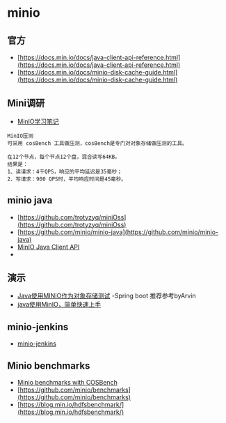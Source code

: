 # minio

## 官方
- [https://docs.min.io/docs/java-client-api-reference.html](https://docs.min.io/docs/java-client-api-reference.html) 
- [https://docs.min.io/docs/minio-disk-cache-guide.html](https://docs.min.io/docs/minio-disk-cache-guide.html)

## Mini调研
- [MinIO学习笔记](https://blog.csdn.net/shijinghan1126/article/details/107041001)
```
MinIO压测
可采用 cosBench 工具做压测，cosBench是专门对对象存储做压测的工具。

在12个节点，每个节点12个盘，混合读写64KB。
结果是：
1、读请求：4千QPS，响应的平均延迟是35毫秒；
2、写请求：900 QPS时，平均响应时间是45毫秒。
```

## minio java
- [https://github.com/trotyzyq/miniOss](https://github.com/trotyzyq/miniOss)
- [https://github.com/minio/minio-java](https://github.com/minio/minio-java)
- [MinIO Java Client API](https://blog.csdn.net/DMW2016/article/details/102903447)
- []()

## 演示
- [Java使用MINIO作为对象存储测试](https://blog.csdn.net/yuxiangdeming/article/details/109289683) -Spring boot 推荐参考byArvin
- [java使用MinIO，简单快速上手](https://blog.csdn.net/qq_41569151/article/details/103836724)


## minio-jenkins
- [minio-jenkins](https://github.com/minio/minio-jenkins)

## Minio benchmarks
- [Minio benchmarks with COSBench](https://www.colabug.com/2018/0117/2217189/)
- [https://github.com/minio/benchmarks](https://github.com/minio/benchmarks)
- [https://blog.min.io/hdfsbenchmark/](https://blog.min.io/hdfsbenchmark/)